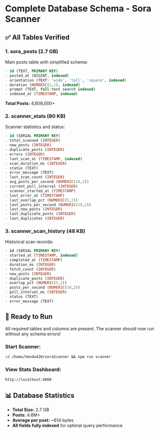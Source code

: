 # Complete Database Schema - Sora Scanner

## ✅ All Tables Verified

### 1. **sora_posts** (2.7 GB)
Main posts table with simplified schema:
```sql
- id (TEXT, PRIMARY KEY)
- posted_at (BIGINT, indexed)
- orientation (TEXT: 'wide', 'tall', 'square', indexed)
- duration (NUMERIC(5,2), indexed)
- prompt (TEXT, full-text search indexed)
- indexed_at (TIMESTAMP, indexed)
```

**Total Posts:** 4,608,000+

### 2. **scanner_stats** (80 KB)
Scanner statistics and status:
```sql
- id (SERIAL PRIMARY KEY)
- total_scanned (INTEGER)
- new_posts (INTEGER)
- duplicate_posts (INTEGER)
- errors (INTEGER)
- last_scan_at (TIMESTAMP, indexed)
- scan_duration_ms (INTEGER)
- status (TEXT)
- error_message (TEXT)
- last_scan_count (INTEGER)
- avg_posts_per_second (NUMERIC(10,2))
- current_poll_interval (INTEGER)
- scanner_started_at (TIMESTAMP)
- last_error_at (TIMESTAMP)
- last_overlap_pct (NUMERIC(5,2))
- last_posts_per_second (NUMERIC(10,2))
- last_new_posts (INTEGER)
- last_duplicate_posts (INTEGER)
- last_duplicates (INTEGER)
```

### 3. **scanner_scan_history** (48 KB)
Historical scan records:
```sql
- id (SERIAL PRIMARY KEY)
- started_at (TIMESTAMP, indexed)
- completed_at (TIMESTAMP)
- duration_ms (INTEGER)
- fetch_count (INTEGER)
- new_posts (INTEGER)
- duplicate_posts (INTEGER)
- overlap_pct (NUMERIC(5,2))
- posts_per_second (NUMERIC(10,2))
- poll_interval_ms (INTEGER)
- status (TEXT)
- error_message (TEXT)
```

## 🚀 Ready to Run

All required tables and columns are present. The scanner should now run without any schema errors!

### Start Scanner:
```bash
cd /home/hendo420/soraScanner && npm run scanner
```

### View Stats Dashboard:
```
http://localhost:4000
```

## 📊 Database Statistics

- **Total Size:** 2.7 GB
- **Posts:** 4.6M+
- **Average per post:** ~614 bytes
- **All fields fully indexed** for optimal query performance

